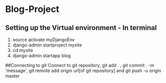 # Blog-Project

## Setting up the Virtual environment - In terminal
1. source activate myDjangoEnv
2. django-admin startproject mysite
3. cd mysite
4. django-admin startapp blog

##Connecting to git
Connect to git repository, git add . , git commit . -m 'message',
git remote add origin url[of git repository] and git push  -u origin master
